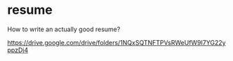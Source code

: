 # resume

How to write an actually good resume?

https://drive.google.com/drive/folders/1NQxSQTNFTPVsRWeUfW9I7YG22yppzDj4

